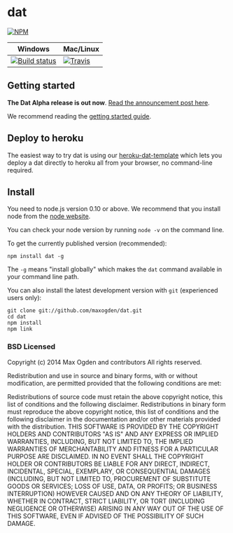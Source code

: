 # dat

[![NPM](https://nodei.co/npm/dat.png?global=true)](https://nodei.co/npm/dat/)

Windows        | Mac/Linux   
-------------- | ------------
[![Build status](https://ci.appveyor.com/api/projects/status/s236036xnglo4v5l)](https://ci.appveyor.com/project/maxogden/dat) | [![Travis](http://img.shields.io/travis/maxogden/dat.svg?style=flat)](https://travis-ci.org/maxogden/dat)

## Getting started

**The Dat Alpha release is out now**. [Read the announcement post here](docs/dat-stable-alpha.md).

We recommend reading the [getting started guide](docs/getting-started.md).

## Deploy to heroku

The easiest way to try dat is using our [heroku-dat-template](https://github.com/bmpvieira/heroku-dat-template#heroku-dat-template) which lets you deploy a dat directly to heroku all from your browser, no command-line required.

## Install

You need to node.js version 0.10 or above. We recommend that you install node from the [node website](http://nodejs.org/).

You can check your node version by running `node -v` on the command line.

To get the currently published version (recommended):

```
npm install dat -g
```

The `-g` means "install globally" which makes the `dat` command available in your command line path.

You can also install the latest development version with `git` (experienced users only):

```
git clone git://github.com/maxogden/dat.git
cd dat
npm install
npm link
```

### BSD Licensed

Copyright (c) 2014 Max Ogden and contributors
All rights reserved.

Redistribution and use in source and binary forms, with or without modification, are permitted provided that the following conditions are met:

Redistributions of source code must retain the above copyright notice, this list of conditions and the following disclaimer.
Redistributions in binary form must reproduce the above copyright notice, this list of conditions and the following disclaimer in the documentation and/or other materials provided with the distribution.
THIS SOFTWARE IS PROVIDED BY THE COPYRIGHT HOLDERS AND CONTRIBUTORS "AS IS" AND ANY EXPRESS OR IMPLIED WARRANTIES, INCLUDING, BUT NOT LIMITED TO, THE IMPLIED WARRANTIES OF MERCHANTABILITY AND FITNESS FOR A PARTICULAR PURPOSE ARE DISCLAIMED. IN NO EVENT SHALL THE COPYRIGHT HOLDER OR CONTRIBUTORS BE LIABLE FOR ANY DIRECT, INDIRECT, INCIDENTAL, SPECIAL, EXEMPLARY, OR CONSEQUENTIAL DAMAGES (INCLUDING, BUT NOT LIMITED TO, PROCUREMENT OF SUBSTITUTE GOODS OR SERVICES; LOSS OF USE, DATA, OR PROFITS; OR BUSINESS INTERRUPTION) HOWEVER CAUSED AND ON ANY THEORY OF LIABILITY, WHETHER IN CONTRACT, STRICT LIABILITY, OR TORT (INCLUDING NEGLIGENCE OR OTHERWISE) ARISING IN ANY WAY OUT OF THE USE OF THIS SOFTWARE, EVEN IF ADVISED OF THE POSSIBILITY OF SUCH DAMAGE.
